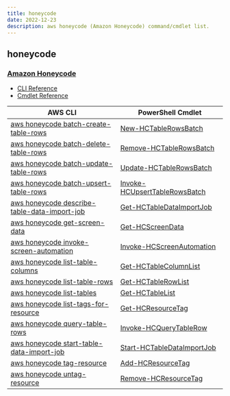 ```yaml
---
title: honeycode
date: 2022-12-23
description: aws honeycode (Amazon Honeycode) command/cmdlet list.
---
```


## honeycode

### [Amazon Honeycode](https://www.honeycode.aws/)

* [CLI Reference](https://docs.aws.amazon.com/cli/latest/reference/honeycode/index.html)
* [Cmdlet Reference](https://docs.aws.amazon.com/powershell/latest/reference/items/Honeycode_cmdlets.html)

|AWS CLI|PowerShell Cmdlet|
|----|----|
|[aws honeycode batch-create-table-rows](https://docs.aws.amazon.com/cli/latest/reference/honeycode/batch-create-table-rows.html)|[New-HCTableRowsBatch](https://docs.aws.amazon.com/powershell/latest/reference/items/New-HCTableRowsBatch.html)|
|[aws honeycode batch-delete-table-rows](https://docs.aws.amazon.com/cli/latest/reference/honeycode/batch-delete-table-rows.html)|[Remove-HCTableRowsBatch](https://docs.aws.amazon.com/powershell/latest/reference/items/Remove-HCTableRowsBatch.html)|
|[aws honeycode batch-update-table-rows](https://docs.aws.amazon.com/cli/latest/reference/honeycode/batch-update-table-rows.html)|[Update-HCTableRowsBatch](https://docs.aws.amazon.com/powershell/latest/reference/items/Update-HCTableRowsBatch.html)|
|[aws honeycode batch-upsert-table-rows](https://docs.aws.amazon.com/cli/latest/reference/honeycode/batch-upsert-table-rows.html)|[Invoke-HCUpsertTableRowsBatch](https://docs.aws.amazon.com/powershell/latest/reference/items/Invoke-HCUpsertTableRowsBatch.html)|
|[aws honeycode describe-table-data-import-job](https://docs.aws.amazon.com/cli/latest/reference/honeycode/describe-table-data-import-job.html)|[Get-HCTableDataImportJob](https://docs.aws.amazon.com/powershell/latest/reference/items/Get-HCTableDataImportJob.html)|
|[aws honeycode get-screen-data](https://docs.aws.amazon.com/cli/latest/reference/honeycode/get-screen-data.html)|[Get-HCScreenData](https://docs.aws.amazon.com/powershell/latest/reference/items/Get-HCScreenData.html)|
|[aws honeycode invoke-screen-automation](https://docs.aws.amazon.com/cli/latest/reference/honeycode/invoke-screen-automation.html)|[Invoke-HCScreenAutomation](https://docs.aws.amazon.com/powershell/latest/reference/items/Invoke-HCScreenAutomation.html)|
|[aws honeycode list-table-columns](https://docs.aws.amazon.com/cli/latest/reference/honeycode/list-table-columns.html)|[Get-HCTableColumnList](https://docs.aws.amazon.com/powershell/latest/reference/items/Get-HCTableColumnList.html)|
|[aws honeycode list-table-rows](https://docs.aws.amazon.com/cli/latest/reference/honeycode/list-table-rows.html)|[Get-HCTableRowList](https://docs.aws.amazon.com/powershell/latest/reference/items/Get-HCTableRowList.html)|
|[aws honeycode list-tables](https://docs.aws.amazon.com/cli/latest/reference/honeycode/list-tables.html)|[Get-HCTableList](https://docs.aws.amazon.com/powershell/latest/reference/items/Get-HCTableList.html)|
|[aws honeycode list-tags-for-resource](https://docs.aws.amazon.com/cli/latest/reference/honeycode/list-tags-for-resource.html)|[Get-HCResourceTag](https://docs.aws.amazon.com/powershell/latest/reference/items/Get-HCResourceTag.html)|
|[aws honeycode query-table-rows](https://docs.aws.amazon.com/cli/latest/reference/honeycode/query-table-rows.html)|[Invoke-HCQueryTableRow](https://docs.aws.amazon.com/powershell/latest/reference/items/Invoke-HCQueryTableRow.html)|
|[aws honeycode start-table-data-import-job](https://docs.aws.amazon.com/cli/latest/reference/honeycode/start-table-data-import-job.html)|[Start-HCTableDataImportJob](https://docs.aws.amazon.com/powershell/latest/reference/items/Start-HCTableDataImportJob.html)|
|[aws honeycode tag-resource](https://docs.aws.amazon.com/cli/latest/reference/honeycode/tag-resource.html)|[Add-HCResourceTag](https://docs.aws.amazon.com/powershell/latest/reference/items/Add-HCResourceTag.html)|
|[aws honeycode untag-resource](https://docs.aws.amazon.com/cli/latest/reference/honeycode/untag-resource.html)|[Remove-HCResourceTag](https://docs.aws.amazon.com/powershell/latest/reference/items/Remove-HCResourceTag.html)|

